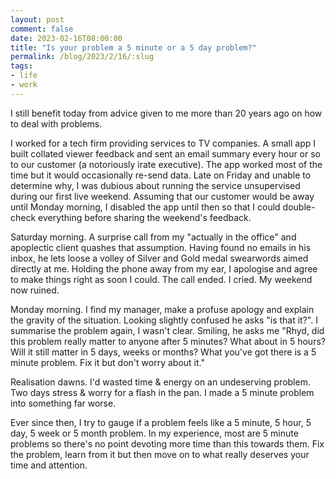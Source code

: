 ```yaml
---
layout: post
comment: false
date: 2023-02-16T08:00:00
title: "Is your problem a 5 minute or a 5 day problem?"
permalink: /blog/2023/2/16/:slug
tags:
- life
- work
---
```


I still benefit today from advice given to me more than 20 years ago on how to deal with problems. 

I worked for a tech firm providing services to TV companies. A small app I built collated viewer feedback and sent an email summary every hour or so to our customer (a notoriously irate executive). The app worked most of the time but it would occasionally re-send data. Late on Friday and unable to determine why, I was dubious about running the service unsupervised during our first live weekend. Assuming that our customer would be away until Monday morning, I disabled the app until then so that I could double-check everything before sharing the weekend's feedback.

Saturday morning. A surprise call from my "actually in the office" and apoplectic client quashes that assumption. Having found no emails in his inbox, he lets loose a volley of Silver and Gold medal swearwords aimed directly at me. Holding the phone away from my ear, I apologise and agree to make things right as soon I could. The call ended. I cried. My weekend now ruined.

Monday morning. I find my manager, make a profuse apology and explain the gravity of the situation. Looking slightly confused he asks "is that it?". I summarise the problem again, I wasn't clear. Smiling, he asks me "Rhyd, did this problem really matter to anyone after 5 minutes? What about in 5 hours? Will it still matter in 5 days, weeks or months? What you've got there is a 5 minute problem. Fix it but don't worry about it."

Realisation dawns. I'd wasted time & energy on an undeserving problem. Two days stress & worry for a flash in the pan. I made a 5 minute problem into something far worse.

Ever since then, I try to gauge if a problem feels like a 5 minute, 5 hour, 5 day, 5 week or 5 month problem. In my experience, most are 5 minute problems so there's no point devoting more time than this towards them. Fix the problem, learn from it but then move on to what really deserves your time and attention.
